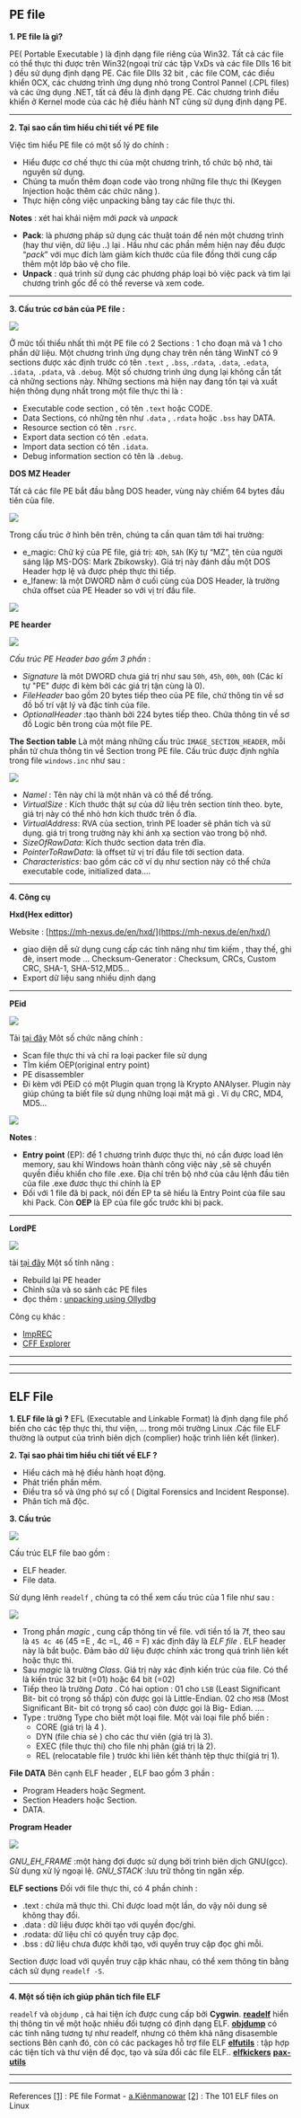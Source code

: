 ﻿

## **PE file**

**1. PE file là gì?**

PE( Portable Executable ) là định dạng file riêng của Win32. Tất cả các file có thể thực thi được trên Win32(ngoại trừ các tập VxDs và các file Dlls 16 bit ) đều sử dụng định dạng PE. Các file Dlls 32 bit , các file COM, các điều khiển 0CX, các chương trình ứng dụng nhỏ trong Control Pannel (.CPL files) và các ứng dụng .NET, tất cả đều là định dạng PE. Các chương trình điều khiển ở Kernel mode của các hệ điều hành NT cũng sử dụng định dạng PE.
___
**2. Tại sao cần tìm hiểu chi tiết về PE file**

Việc tìm hiểu PE file có một số  lý do chính :

 - Hiểu được cơ chế thực thi của một chương trình, tổ chức bộ nhớ, tài  
   nguyên sử dụng.
 - Chúng ta muốn thêm đoạn code  vào trong những file thực thi (Keygen
   Injection hoặc thêm các chức năng ).
 - Thực hiện công việc unpacking bằng tay  các file thực thi.

**Notes** : xét hai khái niệm mới *pack* và *unpack*

 - **Pack**:  là phương pháp sử dụng các thuật toán để nén một chương trình (hay thư viện, dữ liệu ..) lại . Hầu như các phần mềm hiện nay đều được “*pack*” với mục đích làm giảm kích thước của file đồng thời cung cấp thêm một lớp bảo vệ cho file.
 - **Unpack** : quá trình sử dụng các phương pháp loại bỏ việc pack và tìm lại chương trình gốc để có thể reverse và xem code.

 ___
 **3. **Cấu trúc cơ bản của PE file :****

![](https://i.imgur.com/36V6qr0.png)

Ở mức tối thiểu nhất thì một PE file có 2 Sections : 1 cho đoạn mã và 1 cho phần dữ liệu. Một chương trình ứng dụng chay trên nền tảng WinNT  có 9 sections được xác định trước có tên `.text` , `.bss`, .`rdata`, `.data`, `.edata`, `.idata`, `.pdata`, và `.debug`. Một số chương trình ứng dụng lại không cần tất cả những sections này.
Những sections mà hiện nay đang tồn tại và xuất hiện thông dụng nhất trong một file thực thi là :

 - Executable code section , có tên `.text` hoặc CODE.
 - Data Sections, có những tên như `.data` , `.rdata` hoặc `.bss` hay DATA.
 - Resource section có tên `.rsrc`.
 - Export data section có tên `.edata`.
 - Import data section có tên `.idata`.
 - Debug information section có tên là `.debug`.

**DOS MZ Header**

Tất cả các file PE bắt đầu bằng DOS header, vùng này chiếm  64 bytes đầu tiên của file. 

![](https://i.imgur.com/kh6wyet.png)

Trong cấu trúc ở hình bên trên, chúng ta cần quan tâm tới hai trường:
-   e_magic: Chữ ký của PE file, giá trị: `4Dh`, `5Ah` (Ký tự “MZ”, tên của người sáng lập MS-DOS: Mark Zbikowsky). Giá trị này đánh dấu một DOS Header hợp lệ và được phép thực thi tiếp.
-   e_lfanew: là một DWORD nằm ở cuối cùng của DOS Header, là trường chứa offset của PE Header so với vị trí đầu file.

![](https://i.imgur.com/anBUJke.png)

**PE hearder** 

![](https://i.imgur.com/SKYxRwK.png)


*Cấu trúc PE Header bao gồm 3 phần* :

 - *Signature* là môt DWORD chưa giá trị như sau `50h`, `45h`, `00h`, `00h` (Các  kí tự "PE" được đi kèm bởi các giá trị tận cùng là 0).
 - *FileHeader* bao gồm 20 bytes tiếp theo của PE file, chứ thông tin về
   sơ đồ bố trí vật lý và đặc tính của file.
 - *OptionalHeader* :tạo thành bởi 224 bytes tiếp theo. Chứa thông tin về
   sơ đồ Logic bên trong của một file PE.

**The Section table** 
Là một mảng những cấu trúc `IMAGE_SECTION_HEADER`, mỗi phần tử chưa thông tin về Section trong PE file. Cấu trúc được định nghĩa trong file `windows.inc` như sau :

![](https://i.imgur.com/61XIBnU.png)

 - *Namel* : Tên này chỉ là một nhãn và có thể để trống.
 - *VirtualSize* : Kích thước thật sự của dữ liệu trên section tính theo.
   byte, giá trị này có thể nhỏ hơn kích thước trên ổ đĩa.
 -  *VirtualAddress*: RVA của section, trình PE loader sẽ phân tích và sử dụng. giá trị trong trường này khi ánh xạ section vào trong bộ nhớ.
 -   *SizeOfRawData*: Kích thước section data trên đĩa.
 -   *PointerToRawData*: là offset từ vị trí đầu file tới section data.
 -   *Characteristics*: bao gồm các cờ ví dụ như section này có thể chứa executable code, initialized data....
___
**4. **Công cụ**** 

  **Hxd(Hex edittor)**

   Website : [https://mh-nexus.de/en/hxd/](https://mh-nexus.de/en/hxd/)

 - giao diện dễ sử dụng
cung cấp các tính năng như tìm kiếm , thay thế, ghi đè, insert mode ...
Checksum-Generator : Checksum, CRCs, Custom CRC, SHA-1, SHA-512,MD5...
 - Export dữ liệu sang nhiều dịnh dạng
---
**PEid**

![](https://i.imgur.com/IM4hR8l.jpg)

Tải [tại đây](https://www.softpedia.com/get/Programming/Packers-Crypters-Protectors/PEiD-updated.shtml) 
Môt số chức năng chính :

 - Scan file thực thi và chỉ ra loại packer file sử dụng
 - TÌm kiếm OEP(original entry point)
 - PE disassembler
 - Đi kèm với PEiD có một Plugin quan trọng là Krypto ANAlyser. Plugin
   này giúp chúng ta biết file sử dụng những loại mật mã gì . Ví dụ CRC,
   MD4, MD5…

![](https://i.imgur.com/rCW8It0.png)

**Notes** :

 - **Entry point** (EP): để 1 chương trình được thực thi, nó cần được load
   lên memory, sau khi Windows hoàn thành công việc này ,sẽ sẽ chuyển
   quyền điều khiển cho file .exe. Địa chỉ trên bộ nhớ của câu lệnh đầu
   tiên của file .exe đươc thực thi chính là EP
 - Đối với 1 file đã bị pack, nói đến EP ta sẽ hiểu là Entry Point của
   file sau khi Pack. Còn **OEP** là EP của file gốc trước khi bị pack.
___
**LordPE**

![](https://i.imgur.com/BUVb3Op.jpg)

tải [tại đây](http://www.woodmann.com/collaborative/tools/images/Bin_LordPE_2010-6-29_3.9_LordPE_1.41_Deluxe_b.zip)
Một số tính năng :

 - Rebuild lại PE header  
 - Chỉnh sửa và so sánh các PE files
 - đọc thêm : [unpacking using Ollydbg](http://paulslaboratory.blogspot.com/2014/04/unpacking-using-ollydbg.html)

Công cụ khác :
 - [ImpREC](http://www.woodmann.com/collaborative/tools/images/Bin_ImpREC_2011-7-16_8.11_ImpREC_1.7e.rar)
 - [CFF Explorer](https://ntcore.com/?page_id=388)
_____________________
___
___

## ELF File

**1. **ELF file  là gì ?****
EFL (Executable and Linkable Format)  là định dạng file phổ biến cho các tệp thực thi, thư viện, ... trong môi trường Linux .Các file ELF thường là output của trình biên dịch (complier) hoặc trình liên kết (linker).

**2. Tại sao phải tìm hiểu chi tiết về ELF ?**

 - Hiểu cách mà hệ điều hành hoạt động.
 - Phát triển phần mềm.
 - Điều tra số và ứng phó sự cố  ( Digital Forensics and Incident
   Response).
 - Phân tích mã độc.

**3. Cấu trúc** 

![](https://i.imgur.com/v1r8b3y.png)

Cấu trúc ELF file bao gồm :

 - ELF  header.
 - File data.

Sử dụng lênh `readelf` , chúng ta có thể xem cấu trúc của 1 file như sau : 

![](https://i.imgur.com/y2QaX2f.png)

 - Trong phần *magic* , cung cấp thông tin về file. với tiền tố là 7f,
   theo sau là `45 4c 46` (45 =E , 4c =L, 46 = F) xác định đây là *ELF
   file* . ELF header này là bắt buộc. Đảm bảo dữ liệu được chính xác
   trong quá trình liên kết hoặc thực thi.
 - Sau *magic*  là trường *Class*. Giá trị này xác định kiến trúc của file.
   Có thể là kiến trúc  32 bit (=01) hoặc 64 bit (=02)
 - Tiếp theo là trường *Data* . Có hai option : 01 cho `LSB` (Least
   Significant Bit- bit có trọng số thấp) còn được gọi là Little-Endian.
   02 cho `MSB` (Most Significant Bit- bit có trọng số cao) còn được gọi là
   Big- Edian.
....
 - Type : trường Type cho biết một loại file. Một vài loại file phổ biến :
    -   CORE (giá trị là 4 ).
   - DYN (file  chia sẻ ) cho các thư viên (giá trị là 3).
   - EXEC (file thực thi)  cho file nhị phân (giá trị là 2).
   - REL (relocatable file ) trước khi liên kết thành tệp thực thi(giá trị 1).

**File DATA**
Bên cạnh ELF header , ELF bao gồm 3 phần :

 - Program Headers hoặc Segment.
 - Section Headers hoặc Section.
 - DATA.

**Program Header** 

![](https://i.imgur.com/HJ6enoI.png)

*GNU_EH_FRAME* :một hàng đợi được sử dụng bởi trình biên dịch GNU(gcc). Sử dụng xử lý ngoại lệ. 
*GNU_STACK*  :lưu trữ thông tin ngăn xếp. 

**ELF sections** 
Đối với file thực thi, có 4 phần chính :
 - .text : chứa mã thực thi. Chỉ được load một lần, do vậy nôi dung sẽ
   không thay đổi.
 - .data : dữ liệu được khởi tạo với quyền đọc/ghi.
 - .rodata: dữ liệu chỉ có quyền truy cập đọc.
 - .bss : dữ liệu chưa được khởi tạo, với quyền truy cập đọc ghi mỗi.
 
 Section được load với quyền truy cập khác nhau, có thể xem thông tin bằng cách sử dụng `readelf -S`.
 ___
**4. Một số tiện ích giúp phân tích file ELF**

`readelf` và `objdump` , cả hai tiện ích được cung cấp bởi **Cygwin**.
**[readelf](https://sourceware.org/binutils/docs/binutils/readelf.html)** hiển thị thông tin về một hoặc nhiều đối tượng có định dạng ELF.
**[objdump](https://linux.die.net/man/1/objdump)** có các tính năng tương tự như readelf, nhưng có thêm khả năng disasemble sections
Bên cạnh đó, còn có các packages hỗ trợ file ELF
**[elfutils](https://sourceware.org/elfutils/)** : tập hợp các tiện tích và thư viện để đọc, tạo và sửa đổi các file ELF..
**[elfkickers](https://github.com/BR903/ELFkickers)**
**[pax-utils](https://github.com/gentoo/pax-utils)**

---
---
References
[\[1\]](https://kienmanowar.wordpress.com/category/my-tutorials/pe-tutorials/) : PE file Format - [a.Kiênmanowar](https://kienmanowar.wordpress.com/)
[\[2\]](https://github.com/gentoo/pax-utils) : The 101 ELF files on Linux 

